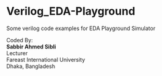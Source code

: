 # Verilog_EDA-Playground
Some verilog code examples for EDA Playground Simulator  

Coded By:  
**Sabbir Ahmed Sibli**  
Lecturer  
Fareast International University  
Dhaka, Bangladesh  
